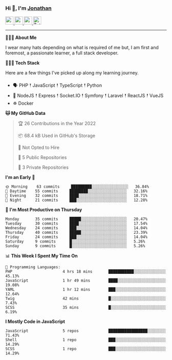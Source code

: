 ### Hi 👋, I'm [Jonathan](https://jonathan-d.ch) 

<p>
  <a href="https://www.twitter.com/redkill2108">
    <img src="https://img.shields.io/badge/twitter-%231DA1F2.svg?&style=for-the-badge&logo=twitter&logoColor=white" height=25>
  </a>
  <a href="https://www.linkedin.com/in/jdebetaz">
    <img src="https://img.shields.io/badge/linkedin-%230077B5.svg?&style=for-the-badge&logo=linkedin&logoColor=white" height=25>
  </a>
  <a href="https://www.instagram.com/jdebetaz/">
    <img src="https://img.shields.io/badge/instagram-%23E4405F.svg?&style=for-the-badge&logo=instagram&logoColor=white" height=25>
  </a>
  <a href="https://wakatime.com/@5c95ead1-71ee-4ecc-9a32-6c2b293dd432">
    <img src="https://wakatime.com/badge/user/5c95ead1-71ee-4ecc-9a32-6c2b293dd432.svg?style=for-the-badge" height=25 alt="Total time coded since Aug 23 2019" />
  </a>
</p>

-------

**🙋🏻‍♂️ About Me** 

<p>I wear many hats depending on what is required of me but, I am first and foremost, a passionate learner, a full stack developer.</p>

**👨🏻‍💻 Tech Stack** 

<p>Here are a few things I've picked up along my learning journey.</p>

- 🗣 PHP 𒑰 JavaScript 𒑰 TypeScript 𒑰 Python
- 🎒 NodeJS 𒑰 Express 𒑰 Socket.IO 𒑰 Symfony 𒑰 Laravel 𒑰 ReactJS 𒑰 VueJS
- ♽ Docker

<!--START_SECTION:waka-->
**🐱 My GitHub Data** 

> 🏆 26 Contributions in the Year 2022
 > 
> 📦 68.4 kB Used in GitHub's Storage 
 > 
> 🚫 Not Opted to Hire
 > 
> 📜 5 Public Repositories 
 > 
> 🔑 3 Private Repositories  
 > 
**I'm an Early 🐤** 

```text
🌞 Morning    63 commits     █████████░░░░░░░░░░░░░░░░   36.84% 
🌆 Daytime    55 commits     ████████░░░░░░░░░░░░░░░░░   32.16% 
🌃 Evening    32 commits     ████░░░░░░░░░░░░░░░░░░░░░   18.71% 
🌙 Night      21 commits     ███░░░░░░░░░░░░░░░░░░░░░░   12.28%

```
📅 **I'm Most Productive on Thursday** 

```text
Monday       35 commits     █████░░░░░░░░░░░░░░░░░░░░   20.47% 
Tuesday      30 commits     ████░░░░░░░░░░░░░░░░░░░░░   17.54% 
Wednesday    24 commits     ███░░░░░░░░░░░░░░░░░░░░░░   14.04% 
Thursday     40 commits     █████░░░░░░░░░░░░░░░░░░░░   23.39% 
Friday       24 commits     ███░░░░░░░░░░░░░░░░░░░░░░   14.04% 
Saturday     9 commits      █░░░░░░░░░░░░░░░░░░░░░░░░   5.26% 
Sunday       9 commits      █░░░░░░░░░░░░░░░░░░░░░░░░   5.26%

```


📊 **This Week I Spent My Time On** 

```text
💬 Programming Languages: 
PHP                      4 hrs 18 mins       ███████████░░░░░░░░░░░░░░   45.13% 
JavaScript               1 hr 49 mins        ████░░░░░░░░░░░░░░░░░░░░░   19.08% 
YAML                     1 hr 12 mins        ███░░░░░░░░░░░░░░░░░░░░░░   12.64% 
Twig                     42 mins             █░░░░░░░░░░░░░░░░░░░░░░░░   7.43% 
SCSS                     35 mins             █░░░░░░░░░░░░░░░░░░░░░░░░   6.19%

```

**I Mostly Code in JavaScript** 

```text
JavaScript               5 repos             █████████████████░░░░░░░░   71.43% 
Shell                    1 repo              ███░░░░░░░░░░░░░░░░░░░░░░   14.29% 
SCSS                     1 repo              ███░░░░░░░░░░░░░░░░░░░░░░   14.29%

```



<!--END_SECTION:waka-->

